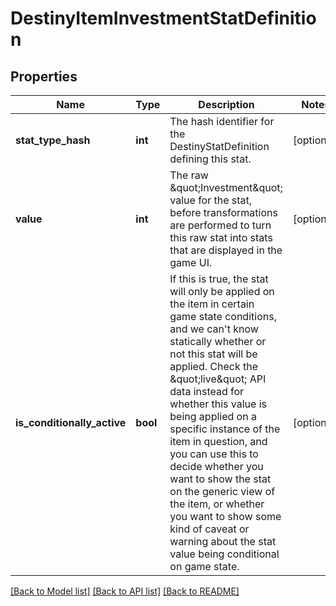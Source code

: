 # DestinyItemInvestmentStatDefinition

## Properties
Name | Type | Description | Notes
------------ | ------------- | ------------- | -------------
**stat_type_hash** | **int** | The hash identifier for the DestinyStatDefinition defining this stat. | [optional] 
**value** | **int** | The raw \&quot;Investment\&quot; value for the stat, before transformations are performed to turn this raw stat into stats that are displayed in the game UI. | [optional] 
**is_conditionally_active** | **bool** | If this is true, the stat will only be applied on the item in certain game state conditions, and we can&#39;t know statically whether or not this stat will be applied. Check the \&quot;live\&quot; API data instead for whether this value is being applied on a specific instance of the item in question, and you can use this to decide whether you want to show the stat on the generic view of the item, or whether you want to show some kind of caveat or warning about the stat value being conditional on game state. | [optional] 

[[Back to Model list]](../README.md#documentation-for-models) [[Back to API list]](../README.md#documentation-for-api-endpoints) [[Back to README]](../README.md)


